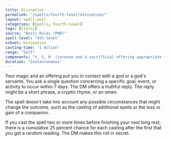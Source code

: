 ```yaml
---
title: Divination
permalink: "/spells/fourth-level/divination/"
layout: spell-post
categories: [Spells, Fourth Level]
tags: [Cleric]
source: "Basic Rules (PHB)"
spell-level: "4th-level"
school: Divination
casting-time: "1 Action"
range: "Self"
components: "V, S, M  (incense and a sacrificial offering appropriate to your religion, together worth at least 25 gp, which the spell consumes)"
duration: "Instantaneous"
---
```

Your magic and an offering put you in contact with a god or a god's servants. You ask a single question concerning a specific goal, event, or activity to occur within 7 days. The DM offers a truthful reply. The reply might be a short phrase, a cryptic rhyme, or an omen.

The spell doesn't take into account any possible circumstances that might change the outcome, such as the casting of additional spells or the loss or gain of a companion.

If you cast the spell two or more times before finishing your next long rest, there is a cumulative 25 percent chance for each casting after the first that you get a random reading. The DM makes this roll in secret.
